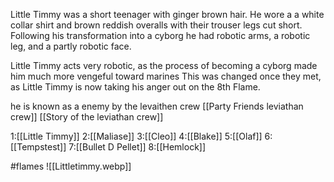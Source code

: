 Little Timmy was a short teenager with ginger brown hair. He wore a a white collar shirt and brown reddish overalls with their trouser legs cut short. Following his transformation into a cyborg he had robotic arms, a robotic leg, and a partly robotic face.

Little Timmy acts very robotic, as the process of becoming a cyborg made him much more vengeful toward marines This was changed once they met, as Little Timmy is now taking his anger out on the 8th Flame.

he is known as a enemy by the levaithen crew
[[Party Friends leviathan crew]] 
[[Story of the leviathan crew]]

1:[[Little Timmy]]
2:[[Maliase]]
3:[[Cleo]]
4:[[Blake]]
5:[[Olaf]]
6:[[Tempstest]]
7:[[Bullet D Pellet]]
8:[[Hemlock]]

#flames
![[Littletimmy.webp]]